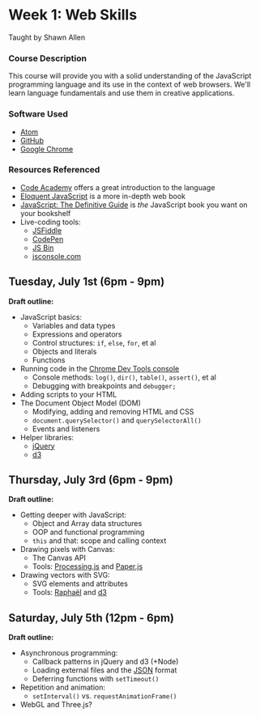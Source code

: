 # Week 1: Web Skills

Taught by Shawn Allen

### Course Description
This course will provide you with a solid understanding of the JavaScript
programming language and its use in the context of web browsers. We'll learn
language fundamentals and use them in creative applications.

### Software Used
* [Atom](http://atom.io)
* [GitHub](https://github.com)
* [Google Chrome](https://www.google.com/chrome/browser/)

### Resources Referenced
* [Code Academy](http://www.codecademy.com/tracks/javascript) offers a great introduction to the language
* [Eloquent JavaScript](http://eloquentjavascript.net/contents.html) is a more in-depth web book
* [JavaScript: The Definitive Guide](http://www.amazon.com/gp/product/0596805527) is *the* JavaScript book you want on your bookshelf
* Live-coding tools:
  - [JSFiddle](http://jsfiddle.net)
  - [CodePen](http://codepen.io)
  - [JS Bin](http://jsbin.com/)
  - [jsconsole.com](http://jsconsole.com)

## Tuesday, July 1st (6pm - 9pm)
**Draft outline:**

* JavaScript basics:
  - Variables and data types
  - Expressions and operators
  - Control structures: `if`, `else`, `for`, et al
  - Objects and literals
  - Functions
* Running code in the [Chrome Dev Tools console](https://developer.chrome.com/devtools/docs/console)
  - Console methods: `log()`, `dir()`, `table()`, `assert()`, et al
  - Debugging with breakpoints and `debugger;`
* Adding scripts to your HTML
* The Document Object Model (DOM)
  - Modifying, adding and removing HTML and CSS
  - `document.querySelector()` and `querySelectorAll()`
  - Events and listeners
* Helper libraries:
  - [jQuery](http://jquery.com)
  - [d3](http://d3js.org)

## Thursday, July 3rd (6pm - 9pm)
**Draft outline:**

* Getting deeper with JavaScript:
  - Object and Array data structures
  - OOP and functional programming
  - `this` and that: scope and calling context
* Drawing pixels with Canvas:
  - The Canvas API
  - Tools: [Processing.js](http://processingjs.org/) and [Paper.js](http://paperjs.org/)
* Drawing vectors with SVG:
  - SVG elements and attributes
  - Tools: [Raphaël](http://raphaeljs.com/) and [d3](http://d3js.org)

## Saturday, July 5th (12pm - 6pm)
**Draft outline:**

* Asynchronous programming:
  - Callback patterns in jQuery and d3 (+Node)
  - Loading external files and the [JSON](http://en.wikipedia.org/wiki/JSON) format
  - Deferring functions with `setTimeout()`
* Repetition and animation:
  - `setInterval()` vs. `requestAnimationFrame()`
* WebGL and Three.js?
